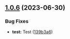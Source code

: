 ## [1.0.6](https://github.com/mueschm/denotest/compare/v1.0.5...v1.0.6) (2023-06-30)


### Bug Fixes

* **test:** Test ([139b3a6](https://github.com/mueschm/denotest/commit/139b3a66d82a7ca219fd0959e4655d335f58ec05))
